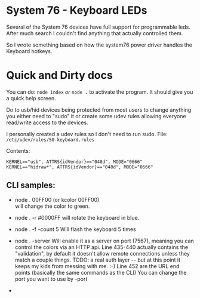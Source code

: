 # System 76 - Keyboard LEDs

Several of the System 76 devices have full support for programmable leds.  After much search I couldn't find anything that actually controlled them.

So I wrote something based on how the system76 power driver handles the Keyboard hotkeys.

# Quick and Dirty docs

You can do:
`node index` *or* `node .` to activate the program.  It should give you a quick help screen.

Do to usb/hid devices being protected from most users to change anything you either need to "sudo" it or create some udev rules allowing everyone read/write access to the devices.

I personally created a udev rules so I don't need to run sudo.
File: `/etc/udev/rules/50-keyboard.rules`

Contents:
```
KERNEL=="usb", ATTRS{idVendor}=="048d", MODE="0666"
KERNEL=="hidraw*", ATTRS{idVendor}=="048d", MODE="0666"
```

## CLI samples:
- node . 00FF00  (or kcolor 00FF00)  
  will change the color to green.
- node . -r #0000FF
  will rotate the keyboard in blue.
- node . -f -count 5
    Will flash the keyboard 5 times

- node . -server
  Will enable it as a server on port (7567), meaning you can
  control the colors via an HTTP api.
  Line 435-440 actually contains the "validation", by default it doesn't allow remote connections unless they match a couple things.  TODO: a real auth layer -- but at this point it keeps my kids from messing with me.  :-)
  Line 452 are the URL end points (basically the same commands as the CLI)
  You can change the port you want to use by -port <port>
  
- 